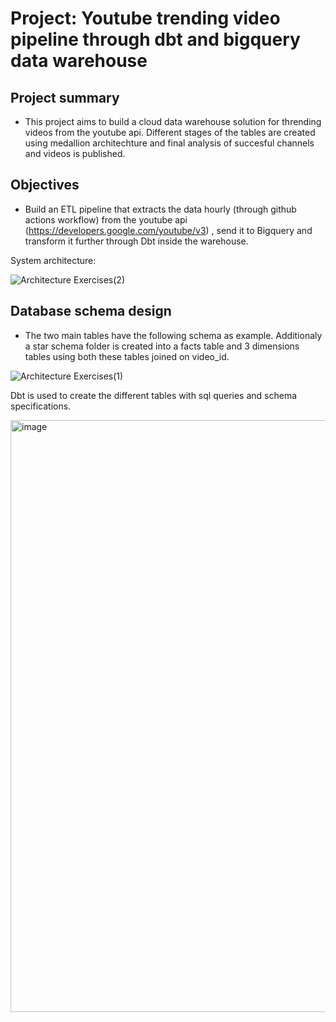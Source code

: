 # Project: Youtube trending video pipeline through dbt and bigquery data warehouse
## Project summary
- This project aims to build a cloud data warehouse solution for thrending videos from the youtube api. Different stages of the tables are created using medallion architechture and final analysis of succesful channels and videos is published.
## Objectives
- Build an ETL pipeline that extracts the data hourly (through github actions workflow) from the youtube api (https://developers.google.com/youtube/v3) , send it to Bigquery and transform it further through Dbt inside the warehouse. 

System architecture:

![Architecture Exercises(2)](https://github.com/user-attachments/assets/86140cc2-b62c-4593-81ce-1d2920d7f89c)

## Database schema design 

- The two main tables have the following schema as example. Additionaly a star schema folder is created into a facts table and 3 dimensions tables using both these tables joined on video_id.

![Architecture Exercises(1)](https://github.com/user-attachments/assets/f67d3577-20d2-4ce4-a44d-aaa07dbfd6d0)


Dbt is used to create the different tables with sql queries and schema specifications.

<img width="961" height="947" alt="image" src="https://github.com/user-attachments/assets/d85ca339-1650-40a6-bb72-547b349805a1" />

